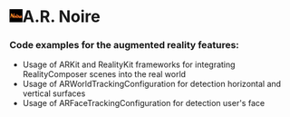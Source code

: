 <h1><img src="https://github.com/radyslavkrechet/BNARNoire/blob/master/ARNoire/Resources/Assets.xcassets/AppIcon.appiconset/180.png" width="23" height="23">A.R. Noire</h1>

### Code examples for the augmented reality features: ###

* Usage of ARKit and RealityKit frameworks for integrating RealityComposer scenes into the real world
* Usage of ARWorldTrackingConfiguration for detection horizontal and vertical surfaces
* Usage of ARFaceTrackingConfiguration for detection user's face
